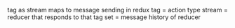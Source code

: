 tag as stream maps to message sending in redux
tag = action type
stream = reducer that responds to that tag
set = message history of reducer